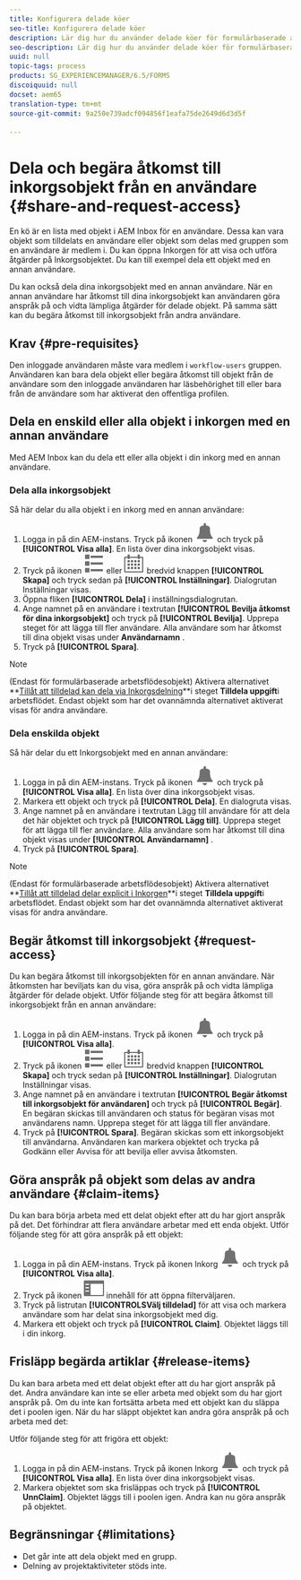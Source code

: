 ```yaml
---
title: Konfigurera delade köer
seo-title: Konfigurera delade köer
description: Lär dig hur du använder delade köer för formulärbaserade arbetsflöden i AEM Forms på OSGi.
seo-description: Lär dig hur du använder delade köer för formulärbaserade arbetsflöden i AEM Forms på OSGi.
uuid: null
topic-tags: process
products: SG_EXPERIENCEMANAGER/6.5/FORMS
discoiquuid: null
docset: aem65
translation-type: tm+mt
source-git-commit: 9a250e739adcf094856f1eafa75de2649d6d3d5f

---
```



# Dela och begära åtkomst till inkorgsobjekt från en användare {#share-and-request-access}

En kö är en lista med objekt i AEM Inbox för en användare. Dessa kan vara objekt som tilldelats en användare eller objekt som delas med gruppen som en användare är medlem i. Du kan öppna Inkorgen för att visa och utföra åtgärder på Inkorgsobjektet. Du kan till exempel dela ett objekt med en annan användare.

Du kan också dela dina inkorgsobjekt med en annan användare. När en annan användare har åtkomst till dina inkorgsobjekt kan användaren göra anspråk på och vidta lämpliga åtgärder för delade objekt. På samma sätt kan du begära åtkomst till inkorgsobjekt från andra användare.

## Krav {#pre-requisites}

Den inloggade användaren måste vara medlem i `workflow-users` gruppen. Användaren kan bara dela objekt eller begära åtkomst till objekt från de användare som den inloggade användaren har läsbehörighet till eller bara från de användare som har aktiverat den offentliga profilen.

## Dela en enskild eller alla objekt i inkorgen med en annan användare

Med AEM Inbox kan du dela ett eller alla objekt i din inkorg med en annan användare.

### Dela alla inkorgsobjekt

Så här delar du alla objekt i en inkorg med en annan användare:

1. Logga in på din AEM-instans. Tryck på ikonen ![Inkorg](assets/bell.svg) och tryck på **[!UICONTROL Visa alla]**. En lista över dina inkorgsobjekt visas.
1. Tryck på ikonen ![Visa väljare](assets/viewlist.svg) eller ![Visa väljare](assets/calendar.svg) bredvid knappen **[!UICONTROL Skapa]** och tryck sedan på **[!UICONTROL Inställningar]**. Dialogrutan Inställningar visas.
1. Öppna fliken **[!UICONTROL Dela]** i inställningsdialogrutan.
1. Ange namnet på en användare i textrutan **[!UICONTROL Bevilja åtkomst för dina inkorgsobjekt]** och tryck på **[!UICONTROL Bevilja]**. Upprepa steget för att lägga till fler användare. Alla användare som har åtkomst till dina objekt visas under **Användarnamn** .
1. Tryck på **[!UICONTROL Spara]**.

>[!NOTE]
>
> (Endast för formulärbaserade arbetsflödesobjekt) Aktivera alternativet **[Tillåt att tilldelad kan dela via Inkorgsdelning](aem-forms-workflow-step-reference.md)**i steget **Tilldela uppgift**i arbetsflödet. Endast objekt som har det ovannämnda alternativet aktiverat visas för andra användare.

### Dela enskilda objekt

Så här delar du ett Inkorgsobjekt med en annan användare:

1. Logga in på din AEM-instans. Tryck på ikonen ![Inkorg](assets/bell.svg) och tryck på **[!UICONTROL Visa alla]**. En lista över dina inkorgsobjekt visas.
1. Markera ett objekt och tryck på **[!UICONTROL Dela]**. En dialogruta visas.
1. Ange namnet på en användare i textrutan Lägg till användare för att dela det här objektet och tryck på **[!UICONTROL Lägg till]**. Upprepa steget för att lägga till fler användare. Alla användare som har åtkomst till dina objekt visas under **[!UICONTROL Användarnamn]** .
1. Tryck på **[!UICONTROL Spara]**.


>[!NOTE]
>
> (Endast för formulärbaserade arbetsflödesobjekt) Aktivera alternativet **[Tillåt att tilldelad delar explicit i Inkorgen](aem-forms-workflow-step-reference.md)**i steget **Tilldela uppgift**i arbetsflödet. Endast objekt som har det ovannämnda alternativet aktiverat visas för andra användare.

## Begär åtkomst till inkorgsobjekt {#request-access}

Du kan begära åtkomst till inkorgsobjekten för en annan användare. När åtkomsten har beviljats kan du visa, göra anspråk på och vidta lämpliga åtgärder för delade objekt. Utför följande steg för att begära åtkomst till inkorgsobjekt från en annan användare:

1. Logga in på din AEM-instans. Tryck på ikonen ![Visa väljare](assets/bell.svg) och tryck på **[!UICONTROL Visa alla]**.
1. Tryck på ikonen ![Visa väljare](assets/viewlist.svg) eller ![Visa väljare](assets/calendar.svg) bredvid knappen **[!UICONTROL Skapa]** och tryck sedan på **[!UICONTROL Inställningar]**. Dialogrutan Inställningar visas.
1. Ange namnet på en användare i textrutan **[!UICONTROL Begär åtkomst till inkorgsobjekt för användaren]** och tryck på **[!UICONTROL Begär]**. En begäran skickas till användaren och status för begäran visas mot användarens namn. Upprepa steget för att lägga till fler användare.
1. Tryck på **[!UICONTROL Spara]**. Begäran skickas som ett inkorgsobjekt till användarna. Användaren kan markera objektet och trycka på Godkänn eller Avvisa för att bevilja eller avvisa åtkomsten.


## Göra anspråk på objekt som delas av andra användare {#claim-items}

Du kan bara börja arbeta med ett delat objekt efter att du har gjort anspråk på det. Det förhindrar att flera användare arbetar med ett enda objekt. Utför följande steg för att göra anspråk på ett objekt:

1. Logga in på din AEM-instans. Tryck på ikonen Inkorg ![Inkorg](assets/bell.svg) och tryck på **[!UICONTROL Visa alla]**.
1. Tryck på ikonen ![Endast](assets/railleft.svg) innehåll för att öppna filterväljaren.
1. Tryck på listrutan **[!UICONTROLSVälj tilldelad]** för att visa och markera användare som har delat sina inkorgsobjekt med dig.
1. Markera ett objekt och tryck på **[!UICONTROL Claim]**. Objektet läggs till i din inkorg.

## Frisläpp begärda artiklar {#release-items}

Du kan bara arbeta med ett delat objekt efter att du har gjort anspråk på det. Andra användare kan inte se eller arbeta med objekt som du har gjort anspråk på. Om du inte kan fortsätta arbeta med ett objekt kan du släppa det i poolen igen.   När du har släppt objektet kan andra göra anspråk på och arbeta med det:

Utför följande steg för att frigöra ett objekt:

1. Logga in på din AEM-instans. Tryck på ikonen Inkorg ![Inkorg](assets/bell.svg) och tryck på **[!UICONTROL Visa alla]**. En lista över dina inkorgsobjekt visas.
1. Markera objektet som ska frisläppas och tryck på **[!UICONTROL UnnClaim]**. Objektet läggs till i poolen igen. Andra kan nu göra anspråk på objektet.

## Begränsningar {#limitations}

* Det går inte att dela objekt med en grupp.
* Delning av projektaktiviteter stöds inte.
